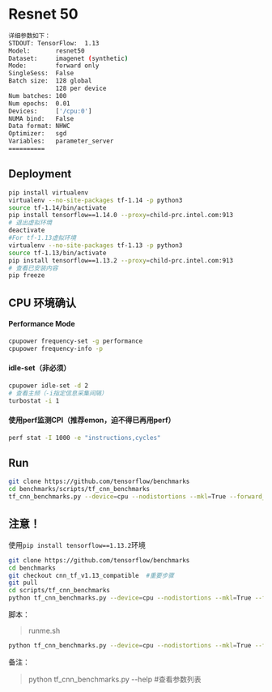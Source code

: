 # Resnet 50

```bash
详细参数如下：     
STDOUT: TensorFlow:  1.13
Model:       resnet50
Dataset:     imagenet (synthetic)
Mode:        forward only
SingleSess:  False
Batch size:  128 global
             128 per device
Num batches: 100
Num epochs:  0.01
Devices:     ['/cpu:0']
NUMA bind:   False
Data format: NHWC
Optimizer:   sgd
Variables:   parameter_server
==========
```

## Deployment
```bash
pip install virtualenv
virtualenv --no-site-packages tf-1.14 -p python3
source tf-1.14/bin/activate
pip install tensorflow==1.14.0 --proxy=child-prc.intel.com:913
# 退出虚拟环境
deactivate
#For tf-1.13虚拟环境
virtualenv --no-site-packages tf-1.13 -p python3
source tf-1.13/bin/activate
pip install tensorflow==1.13.2 --proxy=child-prc.intel.com:913
# 查看已安装内容
pip freeze
```

## CPU 环境确认

#### Performance Mode
```bash
cpupower frequency-set -g performance
cpupower frequency-info -p
```

#### idle-set（非必须）
```bash
cpupower idle-set -d 2
# 查看主频（-i指定信息采集间隔）
turbostat -i 1
```

#### 使用perf监测CPI（推荐emon，迫不得已再用perf）
```bash
perf stat -I 1000 -e "instructions,cycles"
```

## Run
```bash
git clone https://github.com/tensorflow/benchmarks
cd benchmarks/scripts/tf_cnn_benchmarks
tf_cnn_benchmarks.py --device=cpu --nodistortions --mkl=True --forward_only=True --data_format=NHWC --model=resnet50 --num_inter_threads=2 --num_intra_threads=56 --batch_size=128
```

## 注意！
使用``pip install tensorflow==1.13.2``环境
```bash
git clone https://github.com/tensorflow/benchmarks
cd benchmarks
git checkout cnn_tf_v1.13_compatible  #重要步骤
git pull
cd scripts/tf_cnn_benchmarks
python tf_cnn_benchmarks.py --device=cpu --nodistortions --mkl=True --forward_only=True -data_format=NHWC --model=resnet50 --num_inter_threads=2 --num_intra_threads=56 -batch_size=128
```


脚本：
> runme.sh
```bash
python tf_cnn_benchmarks.py --device=cpu --nodistortions --mkl=True --forward_only=True --data_format=NHWC --model=resnet50 --num_inter_threads=2 --num_intra_threads=56 --batch_size=128
```

备注：
> python tf_cnn_benchmarks.py --help  #查看参数列表
